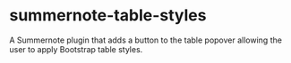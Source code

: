 # summernote-table-styles
A Summernote plugin that adds a button to the table popover allowing the user to apply Bootstrap table styles.
